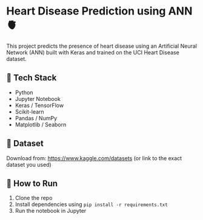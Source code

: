 # Heart Disease Prediction using ANN 🫀

This project predicts the presence of heart disease using an Artificial Neural Network (ANN) built with Keras and trained on the UCI Heart Disease dataset.

## 🧠 Tech Stack
- Python
- Jupyter Notebook
- Keras / TensorFlow
- Scikit-learn
- Pandas / NumPy
- Matplotlib / Seaborn

## 📁 Dataset
Download from: https://www.kaggle.com/datasets (or link to the exact dataset you used)

## 🚀 How to Run
1. Clone the repo
2. Install dependencies using `pip install -r requirements.txt`
3. Run the notebook in Jupyter

